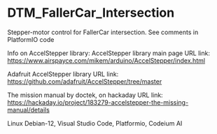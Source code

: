 # DTM_FallerCar_Intersection
Stepper-motor control for FallerCar intersection. See comments in PlatformIO code

Info on AccelStepper library:
AccelStepper library main page
URL link: https://www.airspayce.com/mikem/arduino/AccelStepper/index.html

Adafruit AccelStepper library
URL link: https://github.com/adafruit/AccelStepper/tree/master

The mission manual by doctek, on hackaday
URL link: https://hackaday.io/project/183279-accelstepper-the-missing-manual/details

Linux Debian-12, Visual Studio Code, Platformio, Codeium AI
